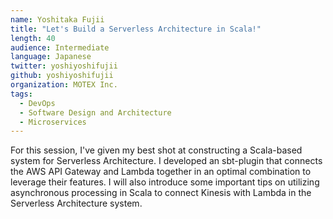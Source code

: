 ```yaml
---
name: Yoshitaka Fujii
title: "Let's Build a Serverless Architecture in Scala!"
length: 40
audience: Intermediate
language: Japanese
twitter: yoshiyoshifujii
github: yoshiyoshifujii
organization: MOTEX Inc.
tags:
  - DevOps
  - Software Design and Architecture
  - Microservices
---
```

For this session, I've given my best shot at constructing a Scala-based system for Serverless Architecture.
I developed an sbt-plugin that connects the AWS API Gateway and Lambda together in an optimal combination to leverage their features.
I will also introduce some important tips on utilizing asynchronous processing in Scala to connect Kinesis with Lambda in the Serverless Architecture system.
